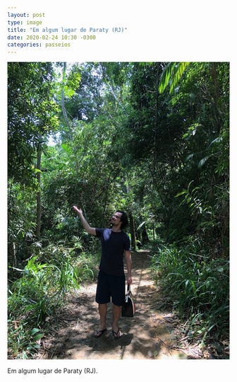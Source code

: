 ```yaml
---
layout: post
type: image
title: "Em algum lugar de Paraty (RJ)"
date: 2020-02-24 10:30 -0300
categories: passeios
---
```

![Homem de camiseta, shorts e chinelo e segurando uma bolsa, no meio de uma trilha na floresta.](/assets/2020/paraty-rj.jpeg)

Em algum lugar de Paraty (RJ).
